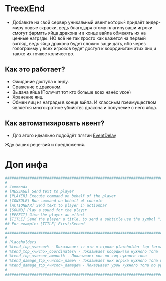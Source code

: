 # TreexEnd
- Добавьте на свой сервер уникальный ивент который придаёт эндер-миру новые окраски, ведь благодаря этому плагину ваши игроки смогут фармить яйца дракона и в конце вайпа обменять их на ценные награды. НО всё не так просто как кажется на первый взгляд, ведь яйца дракона будет сложно защищать, ибо через голограмму у всех игроков будет доступ к координатам этих яиц и также их точное количество.
## Как это работает?
- Ожидание доступа к энду.
- Сражение с драконом.
- Выдача яйца (Получит тот кто больше всех нанёс урон)
- Хранение яиц.
- Обмен яиц на награды в конце вайпа.
И классным преимуществом является многократное убийство дракона и получение с него яйца.
## Как автоматизировать ивент?
- Для этого идеально подойдёт плагин [EventDelay](https://spigotmc.ru/resources/eventdelay-luchshij-menedzher-iventov.2489/)

Жду ваших рецензий и предложений.

# Доп инфа
```yaml
####################################################################################################
#
# Commands
# [MESSAGE] Send text to player
# [PLAYER] Execute command on behalf of the player
# [CONSOLE] Run command on behalf of console
# [ACTIONBAR] Send text to player in actionbar
# [SOUND] Play a sound for the player
# [EFFECT] Give the player an effect
# [TITLE] Send the player a title, to send a subtitle use the symbol ";"
## For example: [TITLE] First;Second
#
####################################################################################################
#
# Placeholders
# %tend_top_<число>% - Показывает то что в строке placeholder-top-format
# %tend_top_<число>_coordinates% - Показывает координаты нужного топа
# %tend_top_<число>_amount% - Показывает кол-во яиц нужного топа
# %tend_damage_top_<число>_name% - Показывает ник игрока нужного топа по урону дракона
# %tend_damage_top_<число>_damage% - Показывает урон нужного топа по урону дракона
#
####################################################################################################
```
